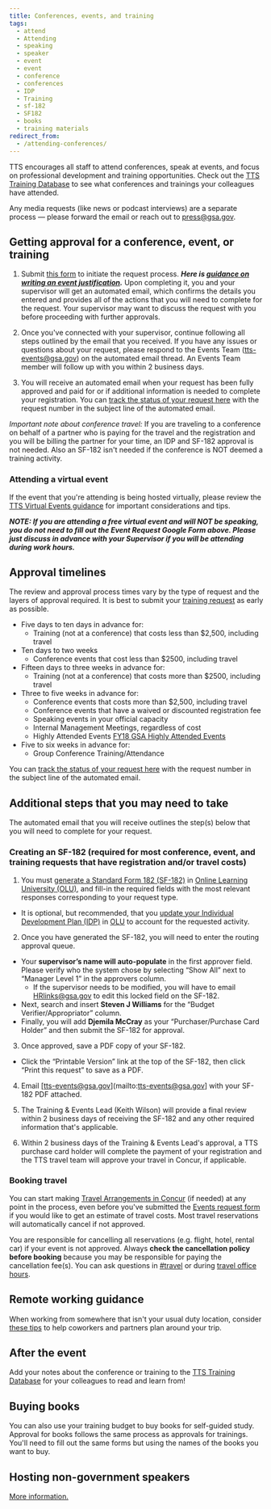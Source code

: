 ```yaml
---
title: Conferences, events, and training
tags:
  - attend
  - Attending
  - speaking
  - speaker
  - event
  - event
  - conference
  - conferences
  - IDP
  - Training
  - sf-182
  - SF182
  - books
  - training materials
redirect_from:
  - /attending-conferences/
---
```


TTS encourages all staff to attend conferences, speak at events, and focus on professional development and training opportunities. Check out the [TTS Training Database](https://docs.google.com/spreadsheets/d/1vB1xbe02jCpKYn6BGSyCH2FziIRNkXXi29yAFT5N9Dg/edit#gid=1891423646) to see what conferences and trainings your colleagues have attended.

Any media requests (like news or podcast interviews) are a separate process — please forward the email or reach out to [press@gsa.gov](mailto:press@gsa.gov).

## Getting approval for a conference, event, or training

1. Submit [this form](https://docs.google.com/forms/d/e/1FAIpQLSeQHPIOtNwzEA7IxrJ4JDHeEUrWNUsiEkbnp8lK26jX04PYBg/viewform?usp=sf_link) to initiate the request process. **_Here is [guidance on writing an event justification](https://docs.google.com/document/d/13BCETwANCx9JRPgFbRibqRGthIvf4XQ-WTYD0P30PWg/edit?usp=sharing)._** Upon completing it, you and your supervisor will get an automated email, which confirms the details you entered and provides all of the actions that you will need to complete for the request. Your supervisor may want to discuss the request with you before proceeding with further approvals.

1. Once you've connected with your supervisor, continue following all steps outlined by the email that you received. If you have any issues or questions about your request, please respond to the Events Team (tts-events@gsa.gov) on the automated email thread. An Events Team member will follow up with you within 2 business days.

1. You will receive an automated email when your request has been fully approved and paid for or if additional information is needed to complete your registration. You can [track the status of your request here](https://docs.google.com/spreadsheets/d/1HqsdJ-pHZcg4n8vWwfOo8-sxAFfP1LtWxRVBWEbZnMA/edit#gid=0) with the request number in the subject line of the automated email.

_Important note about conference travel:_ If you are traveling to a conference on behalf of a partner who is paying for the travel and the registration and you will be billing the partner for your time, an IDP and SF-182 approval is not needed. Also an SF-182 isn't needed if the conference is NOT deemed a training activity.

### Attending a virtual event

If the event that you're attending is being hosted virtually, please review the [TTS Virtual Events guidance](https://docs.google.com/document/d/1YrDs9PA8HkfLkhSfOfyJnLjAYcTkV6_vHlU7HBoyi0k/edit#heading=h.d6kk6wkyrvzf) for important considerations and tips.

**_NOTE: If you are attending a free virtual event and will NOT be speaking, you do not need to fill out the Event Request Google Form above. Please just discuss in advance with your Supervisor if you will be attending during work hours._**

## Approval timelines

The review and approval process times vary by the type of request and the layers of approval required. It is best to submit your [training request](https://docs.google.com/forms/d/e/1FAIpQLSeQHPIOtNwzEA7IxrJ4JDHeEUrWNUsiEkbnp8lK26jX04PYBg/viewform?usp=sf_link) as early as possible.

- Five days to ten days in advance for:
  - Training (not at a conference) that costs less than $2,500, including travel
- Ten days to two weeks
  - Conference events that cost less than $2500, including travel
- Fifteen days to three weeks in advance for:
  - Training (not at a conference) that costs more than $2500, including travel
- Three to five weeks in advance for:
  - Conference events that costs more than $2,500, including travel
  - Conference events that have a waived or discounted registration fee
  - Speaking events in your official capacity
  - Internal Management Meetings, regardless of cost
  - Highly Attended Events [FY18 GSA Highly Attended Events](https://docs.google.com/document/d/1Q1ZAWkXMte3jHFP0GH9EHzTjiTG3fYe-4WFehiWGbaM/edit)
- Five to six weeks in advance for:
  - Group Conference Training/Attendance

You can [track the status of your request here](https://docs.google.com/spreadsheets/d/1HqsdJ-pHZcg4n8vWwfOo8-sxAFfP1LtWxRVBWEbZnMA/edit#gid=0) with the request number in the subject line of the automated email.

## Additional steps that you may need to take

The automated email that you will receive outlines the step(s) below that you will need to complete for your request.

### Creating an SF-182 (required for most conference, event, and training requests that have registration and/or travel costs)

1. You must [generate a Standard Form 182 (SF-182)](https://corporateapps.gsa.gov/files/SF-182-Job-Aid.pdf) in [Online Learning University (OLU)](https://gsaolu.gsa.gov/), and fill-in the required fields with the most relevant responses corresponding to your request type.

- It is optional, but recommended, that you [update your Individual Development Plan (IDP)](https://corporateapps.gsa.gov/files/IDP-Job-Aid-for-Employees.pdf) in [OLU](https://gsaolu.gsa.gov/) to account for the requested activity.

2. Once you have generated the SF-182, you will need to enter the routing approval queue.

- Your **supervisor’s name will auto-populate** in the first approver field. Please verify who the system chose by selecting “Show All” next to “Manager Level 1” in the approvers column.
  - If the supervisor needs to be modified, you will have to email [HRlinks@gsa.gov](mailto:HRlinks@gsa.gov) to edit this locked field on the SF-182.
- Next, search and insert **Steven J Williams** for the “Budget Verifier/Appropriator” column.
- Finally, you will add **Djemila McCray** as your “Purchaser/Purchase Card Holder” and then submit the SF-182 for approval.

3. Once approved, save a PDF copy of your SF-182.

- Click the “Printable Version” link at the top of the SF-182, then click “Print this request” to save as a PDF.

4. Email [tts-events@gsa.gov](mailto:tts-events@gsa.gov] with your SF-182 PDF attached.

5. The Training & Events Lead (Keith Wilson) will provide a final review within 2 business days of receiving the SF-182 and any other required information that's applicable.

6. Within 2 business days of the Training & Events Lead's approval, a TTS purchase card holder will complete the payment of your registration and the TTS travel team will approve your travel in Concur, if applicable.

### Booking travel

You can start making [Travel Arrangements in Concur]({{site.baseurl}}/travel-guide-1-book-travel/) (if needed) at any point in the process, even before you've submitted the [Events request form](https://docs.google.com/forms/d/e/1FAIpQLSeQHPIOtNwzEA7IxrJ4JDHeEUrWNUsiEkbnp8lK26jX04PYBg/viewform?usp=sf_link) if you would like to get an estimate of travel costs. Most travel reservations will automatically cancel if not approved.

You are responsible for cancelling all reservations (e.g. flight, hotel, rental car) if your event is not approved. Always **check the cancellation policy before booking** because you may be responsible for paying the cancellation fee(s). You can ask questions in [#travel](https://gsa-tts.slack.com/messages/travel/) or during [travel office hours](https://sites.google.com/a/gsa.gov/tts-office-hours/).

## Remote working guidance

When working from somewhere that isn't your usual duty location, consider [these tips]({{site.baseurl}}/working-while-traveling) to help coworkers and partners plan around your trip.

## After the event

Add your notes about the conference or training to the [TTS Training Database](https://docs.google.com/spreadsheets/d/1vB1xbe02jCpKYn6BGSyCH2FziIRNkXXi29yAFT5N9Dg/edit#gid=1891423646) for your colleagues to read and learn from!

## Buying books

You can also use your training budget to buy books for self-guided study. Approval for books follows the same process as approvals for trainings. You'll need to fill out the same forms but using the names of the books you want to buy.

## Hosting non-government speakers

[More information.]({{site.baseurl}}/hosting-non-government-speakers/)

